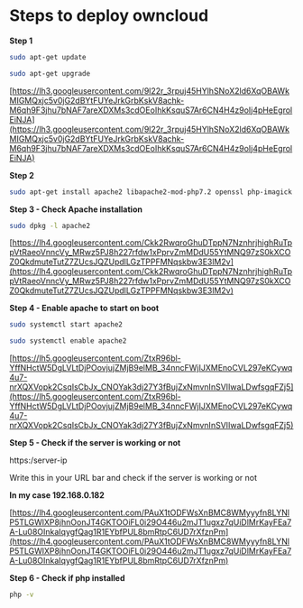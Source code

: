 
# Steps to deploy owncloud

**Step 1**

```bash
sudo apt-get update

sudo apt-get upgrade
```

[https://lh3.googleusercontent.com/9l22r_3rpuj45HYlhSNoX2ld6XqOBAWkMIGMQxjc5v0jG2dBYtFUYeJrkGrbKskV8achk-M6qh9F3jhu7bNAF7areXDXMs3cdOEoIhkKsquS7Ar6CN4H4z9oIj4pHeEgrolEiNJA](https://lh3.googleusercontent.com/9l22r_3rpuj45HYlhSNoX2ld6XqOBAWkMIGMQxjc5v0jG2dBYtFUYeJrkGrbKskV8achk-M6qh9F3jhu7bNAF7areXDXMs3cdOEoIhkKsquS7Ar6CN4H4z9oIj4pHeEgrolEiNJA)

**Step 2**

```bash
sudo apt-get install apache2 libapache2-mod-php7.2 openssl php-imagick php7.2-common php7.2-curl php7.2-gd php7.2-imap php7.2-intl php7.2-json php7.2-ldap php7.2-mbstring php7.2-mysql php7.2-pgsql php-smbclient php-ssh2 php7.2-sqlite3 php7.2-xml php7.2-zip
```

**Step 3 - Check Apache installation**

```bash
sudo dpkg -l apache2
```

[https://lh4.googleusercontent.com/Ckk2RwqroGhuDTppN7NznhrjhighRuTppVtRaeoVnncVy_MRwz5PJ8h227rfdw1xPprvZmMDdU55YtMNQ97zS0kXCOZ0QkdmuteTutZ7ZUcsJQZUpdlLGzTPPFMNqskbw3E3lM2v](https://lh4.googleusercontent.com/Ckk2RwqroGhuDTppN7NznhrjhighRuTppVtRaeoVnncVy_MRwz5PJ8h227rfdw1xPprvZmMDdU55YtMNQ97zS0kXCOZ0QkdmuteTutZ7ZUcsJQZUpdlLGzTPPFMNqskbw3E3lM2v)

**Step 4 - Enable apache to start on boot**

```bash
sudo systemctl start apache2

sudo systemctl enable apache2
```

[https://lh5.googleusercontent.com/ZtxR96bl-YffNHctW5DgLVLtDjPOovjujZMjB9elMB_34nncFWjIJXMEnoCVL297eKCywq4u7-nrXQXVopk2CsqIsCbJx_CNOYak3dj27Y3fBujZxNmvnInSVIIwaLDwfsgqFZj5](https://lh5.googleusercontent.com/ZtxR96bl-YffNHctW5DgLVLtDjPOovjujZMjB9elMB_34nncFWjIJXMEnoCVL297eKCywq4u7-nrXQXVopk2CsqIsCbJx_CNOYak3dj27Y3fBujZxNmvnInSVIIwaLDwfsgqFZj5)

**Step 5 - Check if the server is working or not**

https:/server-ip

Write this in your URL bar and check if the server is working or not

**In my case 192.168.0.182**

[https://lh4.googleusercontent.com/PAuX1tODFWsXnBMC8WMyyyfn8LYNlP5TLGWlXP8jhnOonJT4GKTOOiFL0i29O446u2mJT1ugxz7qUiDlMrKayFEa7A-Lu08OInkaIqygfQag1R1EYbfPUL8bmRtpC6UD7rXfznPm](https://lh4.googleusercontent.com/PAuX1tODFWsXnBMC8WMyyyfn8LYNlP5TLGWlXP8jhnOonJT4GKTOOiFL0i29O446u2mJT1ugxz7qUiDlMrKayFEa7A-Lu08OInkaIqygfQag1R1EYbfPUL8bmRtpC6UD7rXfznPm)

**Step 6 - Check if php installed**

```bash
php -v
```
